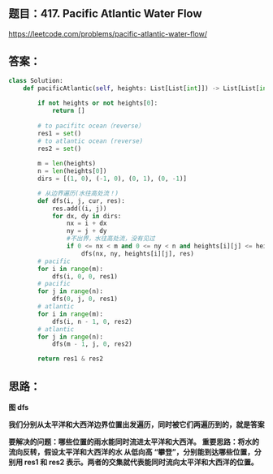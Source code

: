 ## 题目：417. Pacific Atlantic Water Flow

https://leetcode.com/problems/pacific-atlantic-water-flow/

## 答案：
```python
class Solution:
    def pacificAtlantic(self, heights: List[List[int]]) -> List[List[int]]:
  
        if not heights or not heights[0]: 
            return []
        
        # to pacifitc ocean（reverse）
        res1 = set()
        # to atlantic ocean (reverse)
        res2 = set()
        
        m = len(heights)
        n = len(heights[0])
        dirs = [(1, 0), (-1, 0), (0, 1), (0, -1)]

        # 从边界遍历(水往高处流！)
        def dfs(i, j, cur, res):
            res.add((i, j))
            for dx, dy in dirs:
                nx = i + dx
                ny = j + dy
                #不出界，水往高处流，没有见过
                if 0 <= nx < m and 0 <= ny < n and heights[i][j] <= heights[nx][ny] and (nx, ny) not in res: 
                    dfs(nx, ny, heights[i][j], res)
        # pacific
        for i in range(m):
            dfs(i, 0, 0, res1)
        # pacific
        for j in range(n):
            dfs(0, j, 0, res1)
        # atlantic
        for i in range(m):
            dfs(i, n - 1, 0, res2)
        # atlantic
        for j in range(n):
            dfs(m - 1, j, 0, res2)

        return res1 & res2
```
## 思路：

**图 dfs**

**我们分别从太平洋和大西洋边界位置出发遍历，同时被它们两遍历到的，就是答案**

**要解决的问题：哪些位置的雨水能同时流进太平洋和大西洋。
重要思路：将水的流向反转，假设太平洋和大西洋的水 从低向高 “攀登”，分别能到达哪些位置，分别用 res1 和 res2 表示。两者的交集就代表能同时流向太平洋和大西洋的位置。**

